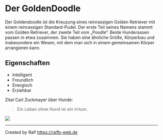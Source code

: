 # Der GoldenDoodle
Der Goldendoodle ist die Kreuzung eines reinrassigen Golden Retriever mit einem reinrassigen Standard-Pudel. Der erste Teil seines Namens stammt vom Golden Retriever, der zweite Teil vom „Poodle“. Beide Hunderassen passen in etwa zusammen. Sie haben eine ähnliche Größe, Körperbau und insbesondere ein Wesen, mit dem man sich in einem gemeinsamen Körper arrangieren kann.
## Eigenschaften
* Intelligent
* Freundlich
* Energisch
* Erziehbar

Zitat Carl Zuckmayer über Hunde:
> Ein Leben ohne Hund ist ein Irrtum.

<img src="https://ralfb-web.de/Images/GeorgeOstsee.jpg"/>

---
Created by Ralf
https://ralfb-web.de

